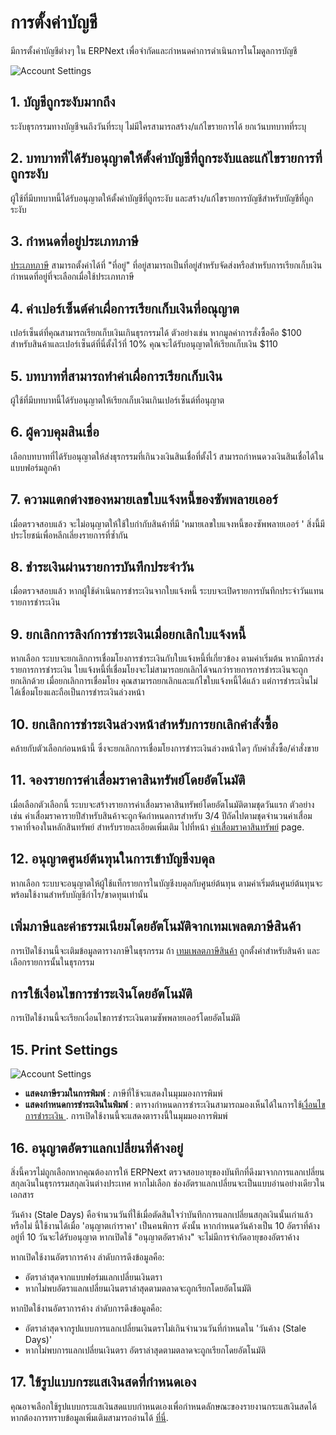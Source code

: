 <!-- add-breadcrumbs -->
# การตั้งค่าบัญชี

มีการตั้งค่าบัญชีต่างๆ ใน ​​ERPNext เพื่อจำกัดและกำหนดค่าการดำเนินการในโมดูลการบัญชี

![Account Settings]({{docs_base_url}}/assets/img/accounts/account-settings.png)

## 1. บัญชีถูกระงับมากถึง 
ระงับธุรกรรมทางบัญชีจนถึงวันที่ระบุ ไม่มีใครสามารถสร้าง/แก้ไขรายการได้ ยกเว้นบทบาทที่ระบุ

## 2. บทบาทที่ได้รับอนุญาตให้ตั้งค่าบัญชีที่ถูกระงับและแก้ไขรายการที่ถูกระงับ 
ผู้ใช้ที่มีบทบาทนี้ได้รับอนุญาตให้ตั้งค่าบัญชีที่ถูกระงับ และสร้าง/แก้ไขรายการบัญชีสำหรับบัญชีที่ถูกระงับ

## 3. กำหนดที่อยู่ประเภทภาษี
[ประเภทภาษี](/docs/user/manual/th/accounts/tax-category) สามารถตั้งค่าได้ที่ "ที่อยู่" ที่อยู่สามารถเป็นที่อยู่สำหรับจัดส่งหรือสำหรับการเรียกเก็บเงิน กำหนดที่อยู่ที่จะเลือกเมื่อใช้ประเภทภาษี

## 4. ค่าเปอร์เซ็นต์ค่าเผื่อการเรียกเก็บเงินที่อณุญาต
เปอร์เซ็นต์ที่คุณสามารถเรียกเก็บเงินเกินธุรกรรมได้ ตัวอย่างเช่น หากมูลค่าการสั่งซื้อคือ $100 สำหรับสินค้าและเปอร์เซ็นต์ที่นี่ตั้งไว้ที่ 10% คุณจะได้รับอนุญาตให้เรียกเก็บเงิน $110

## 5. บทบาทที่สามารถทำค่าเผื่อการเรียกเก็บเงิน
ผู้ใช้ที่มีบทบาทนี้ได้รับอนุญาตให้เรียกเก็บเงินเกินเปอร์เซ็นต์ที่อนุญาต

## 6. ผู้ควบคุมสินเชื่อ
เลือกบทบาทที่ได้รับอนุญาตให้ส่งธุรกรรมที่เกินวงเงินสินเชื่อที่ตั้งไว้ สามารถกำหนดวงเงินสินเชื่อได้ในแบบฟอร์มลูกค้า

## 7. ความแตกต่างของหมายเลขใบแจ้งหนี้ของซัพพลายเออร์
เมื่อตรวจสอบแล้ว จะไม่อนุญาตให้ใช้ใบกำกับสินค้าที่มี 'หมายเลขใบแจงหนี้ของซัพพลายเออร์ ' สิ่งนี้มีประโยชน์เพื่อหลีกเลี่ยงรายการที่ซ้ำกัน

## 8. ชำระเงินผ่านรายการบันทึกประจำวัน 
เมื่อตรวจสอบแล้ว หากผู้ใช้ดำเนินการชำระเงินจากใบแจ้งหนี้ ระบบจะเปิดรายการบันทึกประจำวันแทนรายการชำระเงิน

## 9. ยกเลิกการลิงก์การชำระเงินเมื่อยกเลิกใบแจ้งหนี้ 
หากเลือก ระบบจะยกเลิกการเชื่อมโยงการชำระเงินกับใบแจ้งหนี้ที่เกี่ยวข้อง ตามค่าเริ่มต้น หากมีการส่งรายการการชำระเงิน ใบแจ้งหนี้ที่เชื่อมโยงจะไม่สามารถยกเลิกได้จนกว่ารายการการชำระเงินจะถูกยกเลิกด้วย เมื่อยกเลิกการเชื่อมโยง คุณสามารถยกเลิกและแก้ไขใบแจ้งหนี้ได้แล้ว แต่การชำระเงินไม่ได้เชื่อมโยงและถือเป็นการชำระเงินล่วงหน้า

## 10. ยกเลิกการชำระเงินล่วงหน้าสำหรับการยกเลิกคำสั่งซื้อ 
คล้ายกับตัวเลือกก่อนหน้านี้ ซึ่งจะยกเลิกการเชื่อมโยงการชำระเงินล่วงหน้าใดๆ กับคำสั่งซื้อ/คำสั่งขาย

## 11. จองรายการค่าเสื่อมราคาสินทรัพย์โดยอัตโนมัติ 
เมื่อเลือกตัวเลือกนี้ ระบบจะสร้างรายการค่าเสื่อมราคาสินทรัพย์โดยอัตโนมัติตามชุดวันแรก ตัวอย่างเช่น ค่าเสื่อมราคารายปีสำหรับสินค้าจะถูกจัดกำหนดการสำหรับ 3/4 ปีถัดไปตามชุดจำนวนค่าเสื่อมราคาที่จองในหลักสินทรัพย์ สำหรับรายละเอียดเพิ่มเติม ไปที่หน้า [ค่าเสื่อมราคาสินทรัพย์](/docs/user/manual/th/asset/asset-depreciation) page.

## 12. อนุญาตศูนย์ต้นทุนในการเข้าบัญชีงบดุล 
หากเลือก ระบบจะอนุญาตให้ผู้ใช้แท็กรายการในบัญชีงบดุลกับศูนย์ต้นทุน ตามค่าเริ่มต้นศูนย์ต้นทุนจะพร้อมใช้งานสำหรับบัญชีกำไร/ขาดทุนเท่านั้น

## เพิ่มภาษีและค่าธรรมเนียมโดยอัตโนมัติจากเทมเพลตภาษีสินค้า 
การเปิดใช้งานนี้จะเติมข้อมูลตารางภาษีในธุรกรรม ถ้า [เทมเพลตภาษีสินค้า](/docs/user/manual/th/accounts/item-tax-template) ถูกตั้งค่าสำหรับสินค้า และเลือกรายการนั้นในธุรกรรม

## การใช้เงื่อนไขการชำระเงินโดยอัตโนมัติ 
การเปิดใช้งานนี้จะเรียกเงื่อนไขการชำระเงินตามซัพพลายเออร์โดยอัตโนมัติ

## 15. Print Settings

![Account Settings]({{docs_base_url}}/assets/img/accounts/account-settings-1.png)

* **แสดงภาษีรวมในการพิมพ์** : ภาษีที่ใช้จะแสดงในมุมมองการพิมพ์
* **แสดงกำหนดการชำระเงินในพิมพ์** : ตารางกำหนดการชำระเงินสามารถมองเห็นได้ในการใช้[เงื่อนไขการชำระเงิน ](/docs/user/manual/th/accounts/payment-terms). การเปิดใช้งานนี้จะแสดงตารางนี้ในมุมมองการพิมพ์

## 16. อนุญาตอัตราแลกเปลี่ยนที่ค้างอยู่ 
สิ่งนี้ควรไม่ถูกเลือกหากคุณต้องการให้ ERPNext ตรวจสอบอายุของบันทึกที่ดึงมาจากการแลกเปลี่ยนสกุลเงินในธุรกรรมสกุลเงินต่างประเทศ หากไม่เลือก ช่องอัตราแลกเปลี่ยนจะเป็นแบบอ่านอย่างเดียวในเอกสาร

วันค้าง (Stale Days) คือจำนวนวันที่ใช้เมื่อตัดสินใจว่าบันทึกการแลกเปลี่ยนสกุลเงินนั้นเก่าแล้วหรือไม่ นี้ใช้งานได้เมื่อ 'อนุญาตเก่าราคา' เป็นคนพิการ ดังนั้น หากกำหนดวันค้างเป็น 10 อัตราที่ค้างอยู่ที่ 10 วันจะได้รับอนุญาต หากเปิดใช้ "อนุญาตอัตราค้าง" จะไม่มีการจำกัดอายุของอัตราค้าง

หากเปิดใช้งานอัตราการค้าง ลำดับการดึงข้อมูลคือ:

* อัตราล่าสุดจากแบบฟอร์มแลกเปลี่ยนเงินตรา
* หากไม่พบอัตราแลกเปลี่ยนเงินตราล่าสุดตามตลาดจะถูกเรียกโดยอัตโนมัติ

หากปิดใช้งานอัตราการค้าง ลำดับการดึงข้อมูลคือ:

* อัตราล่าสุดจากรูปแบบการแลกเปลี่ยนเงินตราไม่เกินจำนวนวันที่กำหนดใน 'วันค้าง (Stale Days)'
* หากไม่พบการแลกเปลี่ยนเงินตรา อัตราล่าสุดตามตลาดจะถูกเรียกโดยอัตโนมัติ


## 17. ใช้รูปแบบกระแสเงินสดที่กำหนดเอง
คุณอาจเลือกใช้รูปแบบกระแสเงินสดแบบกำหนดเองเพื่อกำหนดลักษณะของรายงานกระแสเงินสดได้ หากต้องการทราบข้อมูลเพิ่มเติมสามารถอ่านได้ [ที่นี่](/docs/user/manual/th/accounts/articles/how-to-customise-cash-flow-report).